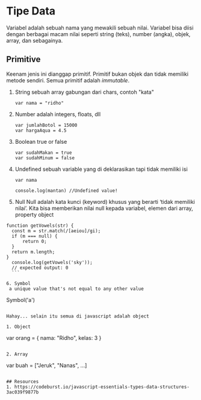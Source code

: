 # Tipe Data
Variabel adalah sebuah nama yang mewakili sebuah nilai. Variabel bisa diisi dengan berbagai macam nilai seperti string (teks), number (angka), objek, array, dan sebagainya.

## Primitive
Keenam jenis ini dianggap primitif. Primitif bukan objek dan tidak memiliki metode sendiri. Semua primitif adalah *immutable*.

1. String 
   sebuah array gabungan dari chars, contoh "kata"

   ```
   var nama = "ridho"
   ```

2. Number
   adalah integers, floats, dll

   ```
   var jumlahBotol = 15000
   var hargaAqua = 4.5
   ```

    
3. Boolean
   true or false

   ```
   var sudahMakan = true
   var sudahMinum = false
   ```
   

4. Undefined 
   sebuah variable yang di deklarasikan tapi tidak memiliki isi

   ```
   var nama

   console.log(mantan) //Undefined value!
   ```

5. Null
  Null adalah kata kunci (keyword) khusus yang berarti ‘tidak memiliki nilai’. Kita bisa memberikan nilai null kepada variabel, elemen dari array, property object
  ```
  function getVowels(str) {
    const m = str.match(/[aeiou]/gi);
    if (m === null) {
        return 0;
    }
    return m.length;
  }
    console.log(getVowels('sky'));
    // expected output: 0
    ```

6. Symbol
   a unique value that's not equal to any other value

   ```
   Symbol('a')
   ```

Hahay... selain itu semua di javascript adalah object

1. Object
```
var orang = {
    nama: "Ridho",
    kelas: 3
}
```

2. Array
```
var buah = ["Jeruk", "Nanas", ...]
```

## Resources
1. https://codeburst.io/javascript-essentials-types-data-structures-3ac039f9877b

